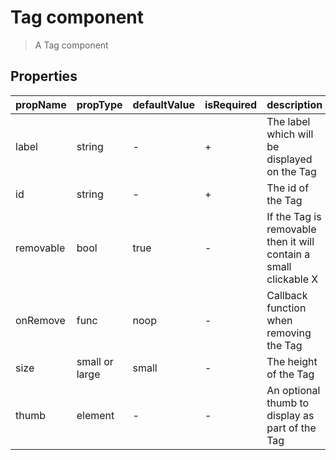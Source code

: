 # Tag component

> A Tag component

## Properties

| propName | propType | defaultValue | isRequired | description |
|----------|----------|--------------|------------|-------------|
| label | string | - | + | The label which will be displayed on the Tag |
| id | string | - | + | The id of the Tag |
| removable | bool | true | - | If the Tag is removable then it will contain a small clickable X|
| onRemove | func | noop | - | Callback function when removing the Tag |
| size | small or large | small | - | The height of the Tag |
| thumb | element | - | - | An optional thumb to display as part of the Tag |
